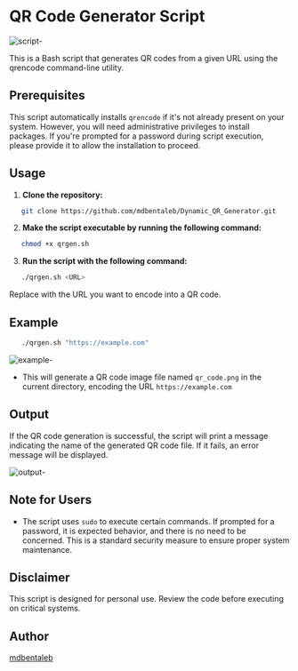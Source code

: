 # QR Code Generator Script

![script-](https://github.com/mdbentaleb/Dynamic_QR_Generator/assets/132714803/770bc745-bb70-4f21-afa4-fc6a0a1eff6a)

This is a Bash script that generates QR codes from a given URL using the qrencode command-line utility.


## Prerequisites

This script automatically installs `qrencode` if it's not already present on your system.
However, you will need administrative privileges to install packages.
If you're prompted for a password during script execution, please provide it to allow the installation to proceed.

## Usage

1. **Clone the repository:**

```bash
   git clone https://github.com/mdbentaleb/Dynamic_QR_Generator.git
```

2. **Make the script executable by running the following command:**

```bash
   chmod +x qrgen.sh
```

3. **Run the script with the following command:**

```bash
   ./qrgen.sh <URL>
```
Replace <URL> with the URL you want to encode into a QR code.

## Example

```bash
   ./qrgen.sh "https://example.com"
```

![example-](https://github.com/mdbentaleb/Dynamic_QR_Generator/assets/132714803/6b604b48-805e-47f3-8654-9314b44dd58b)

- This will generate a QR code image file named `qr_code.png` in the current directory, encoding the URL `https://example.com`

## Output

If the QR code generation is successful, the script will print a message indicating the name of the generated QR code file. If it fails, an error message will be displayed.

![output-](https://github.com/mdbentaleb/Dynamic_QR_Generator/assets/132714803/874a1f6b-e66e-4b6f-96ad-dc38ddb0789e)

## Note for Users

- The script uses `sudo` to execute certain commands.
If prompted for a password, it is expected behavior, and there is no need to be concerned.
This is a standard security measure to ensure proper system maintenance.

## Disclaimer

This script is designed for personal use. Review the code before executing on critical systems.

## Author

[mdbentaleb](https://github.com/mdbentaleb)
